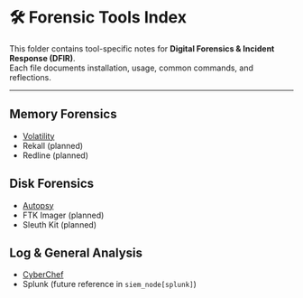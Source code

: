 # 🛠️ Forensic Tools Index

This folder contains tool-specific notes for **Digital Forensics & Incident Response (DFIR)**.  
Each file documents installation, usage, common commands, and reflections.

---

## Memory Forensics
- [Volatility](./volatility.md)  
- Rekall (planned)  
- Redline (planned)  

## Disk Forensics
- [Autopsy](./autopsy.md)  
- FTK Imager (planned)  
- Sleuth Kit (planned)  

## Log & General Analysis
- [CyberChef](./cyberchef.md)  
- Splunk (future reference in `siem_node[splunk]`)  
